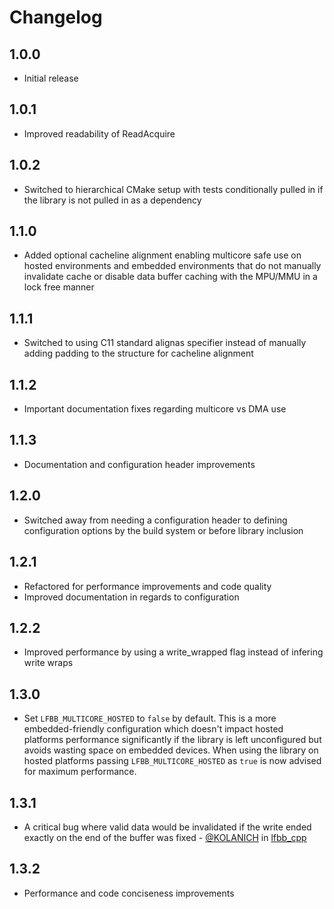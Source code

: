 # Changelog

## 1.0.0

- Initial release

## 1.0.1

- Improved readability of ReadAcquire

## 1.0.2

- Switched to hierarchical CMake setup with tests conditionally pulled in if the library is not pulled in as a dependency

## 1.1.0

- Added optional cacheline alignment enabling multicore safe use on hosted environments and embedded environments that do not manually invalidate cache or disable data buffer caching with the MPU/MMU in a lock free manner

## 1.1.1

- Switched to using C11 standard alignas specifier instead of manually adding padding to the structure for cacheline alignment

## 1.1.2

- Important documentation fixes regarding multicore vs DMA use

## 1.1.3

- Documentation and configuration header improvements

## 1.2.0

- Switched away from needing a configuration header to defining configuration options by the build system or before library inclusion

## 1.2.1

- Refactored for performance improvements and code quality
- Improved documentation in regards to configuration

## 1.2.2

- Improved performance by using a write_wrapped flag instead of infering write wraps

## 1.3.0

- Set ```LFBB_MULTICORE_HOSTED``` to ```false``` by default. This is a more embedded-friendly configuration which doesn't impact hosted platforms performance significantly if the library is left unconfigured but avoids wasting space on embedded devices. When using the library on hosted platforms passing ```LFBB_MULTICORE_HOSTED``` as ```true``` is now advised for maximum performance.

## 1.3.1

- A critical bug where valid data would be invalidated if the write ended exactly on the end of the buffer was fixed - [@KOLANICH](https://github.com/KOLANICH) in [lfbb_cpp](https://github.com/DNedic/lfbb_cpp)

## 1.3.2

- Performance and code conciseness improvements
